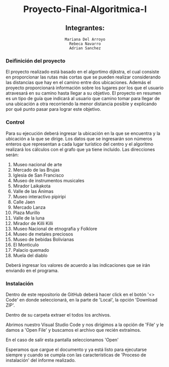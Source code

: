 <div align= "center">

# Proyecto-Final-Algoritmica-I
## Integrantes: 
    Mariana Del Arroyo
    Rebeca Navarro
    Adrian Sanchez
    
</div>

### Deifinición del proyecto
El proyecto realizado está basado en el algortimo dijkstra, el cual consiste en proporcionar las rutas más cortas que se pueden realizar considerando las distancias que hay en el camino entre dos ubicaciones. Además el proyecto proporcionará información sobre los lugares por los que el usuario atravesará en su camino hasta llegar a su objetivo. 
El proyecto en resumen es un tipo de guía que indicará al usuario que camino tomar para llegar de una ubicación a otra recorriendo la menor distancia posible y explicando por qué punto pasar para lograr este objetivo. <br/>

### Control
Para su ejecución deberá ingresar la ubicación en la que se encuentra y la ubicación a la que se dirige. Los datos que se ingresarán son números enteros que representan a cada lugar turístico del centro y el algoritmo realizará los cálculos con el grafo que ya tiene incluido. 
Las direcciones serán: <br/>
<ol>
  
  <li> Museo nacional de arte </li>
  <li> Mercado de las Brujas </li>
  <li> Iglesia de San Francisco </li>
  <li> Museo de instrumentos musicales </li>
  <li> Mirador Laikakota </li>
  <li> Valle de las Ánimas </li>
  <li> Museo interactivo pipiripi </li>
  <li> Calle Jaen </li>
  <li> Mercado Lanza </li>
  <li> Plaza Murillo </li>
  <li> Valle de la luna </li>
  <li> Mirador de Killi Killi </li>
  <li> Museo Nacional de etnografia y Folklore </li>
  <li> Museo de metales preciosos </li>
  <li> Museo de bebidas Bolivianas </li>
  <li> El Monticulo </li>
  <li> Palacio quemado </li>
  <li> Muela del diablo </li>
      
</ol>          
    
Deberá ingresar los valores de acuerdo a las indicaciones que se irán enviando en el programa.<br/>
    
</div>
    
### Instalación
Dentro de este repositorio de GitHub deberá hacer click en el botón '<> Code' en donde seleccionará, en la parte de 'Local', la opción 'Download ZIP'.<br/> 

Dentro de su carpeta extraer el todos los archivos.

Abrimos nuestro Visual Studio Code y nos dirigimos a la opción de 'File' y le damos a 'Open File' y buscamos el archivo que recién extraímos.

En el caso de salir esta pantalla seleccionamos 'Open'

Esperamos que cargue el documento y ya está listo para ejecutarse siempre y cuando se cumpla con las características de 'Proceso de instalación' del informe realizado.


     
    

